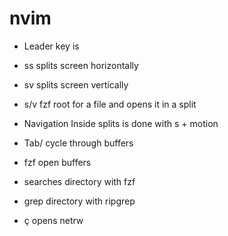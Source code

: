 nvim
====

* Leader key is <space>

* ss splits screen horizontally
* sv splits screen vertically
* <leader>s/v fzf root for a file and opens it in a split
* Navigation Inside splits is done with s + motion 
* <leader>Tab/<leader><S-Tab> cycle through buffers
* <leader><Enter> fzf open buffers
* <C-p> searches directory with fzf
* <C-s> grep directory with ripgrep 
* <leader>ç opens netrw

